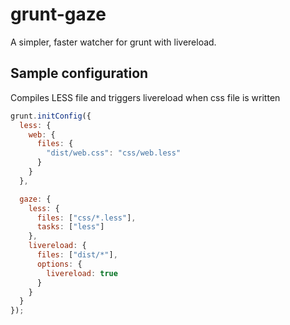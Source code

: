 # grunt-gaze

A simpler, faster watcher for grunt with livereload.

## Sample configuration
Compiles LESS file and triggers livereload when css file is written

```javascript
grunt.initConfig({
  less: {
    web: {
      files: {
        "dist/web.css": "css/web.less"
      }
    }
  },

  gaze: {
    less: {
      files: ["css/*.less"],
      tasks: ["less"]
    },
    livereload: {
      files: ["dist/*"],
      options: {
        livereload: true
      }
    }
  }
});
```
